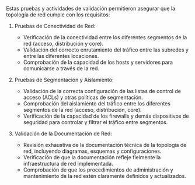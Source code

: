Estas pruebas y actividades de validación permitieron asegurar que la topología de red cumple con los requisitos:

 1.	Pruebas de Conectividad de Red:
    -	Verificación de la conectividad entre los diferentes segmentos de la red (acceso, distribución y core).
    -	Validación del correcto enrutamiento del tráfico entre las subredes y entre las diferentes locaciones.
    -	Comprobación de la capacidad de los hosts y servidores para comunicarse a través de la red.

 2. Pruebas de Segmentación y Aislamiento:
    - Validación de la correcta configuración de las listas de control de acceso (ACLs) y otras políticas de segmentación.
    - Comprobación del aislamiento del tráfico entre los diferentes segmentos de la red (acceso, distribución, core).
    - Verificación de la capacidad de los firewalls y demás dispositivos de seguridad para controlar y filtrar el tráfico entre segmentos.

 3. Validación de la Documentación de Red:
    - Revisión exhaustiva de la documentación técnica de la topología de red, incluyendo diagramas, esquemas y configuraciones.
    - Verificación de que la documentación refleje fielmente la infraestructura de red implementada.
    - Comprobación de que los procedimientos de administración y mantenimiento de la red estén claramente definidos y actualizados.
